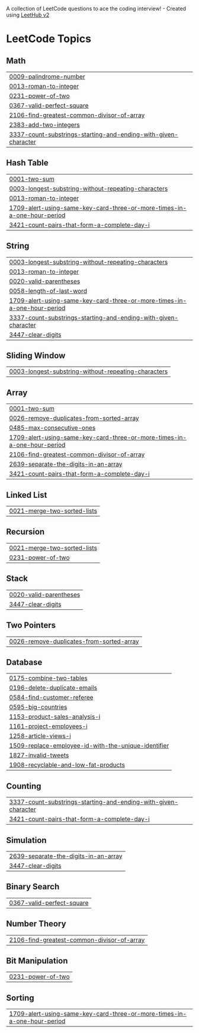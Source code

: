 A collection of LeetCode questions to ace the coding interview! - Created using [LeetHub v2](https://github.com/arunbhardwaj/LeetHub-2.0)
<!---LeetCode Topics Start-->
# LeetCode Topics
## Math
|  |
| ------- |
| [0009-palindrome-number](https://github.com/Ugurhandasdemir/LeetCode/tree/master/0009-palindrome-number) |
| [0013-roman-to-integer](https://github.com/Ugurhandasdemir/LeetCode/tree/master/0013-roman-to-integer) |
| [0231-power-of-two](https://github.com/Ugurhandasdemir/LeetCode/tree/master/0231-power-of-two) |
| [0367-valid-perfect-square](https://github.com/Ugurhandasdemir/LeetCode/tree/master/0367-valid-perfect-square) |
| [2106-find-greatest-common-divisor-of-array](https://github.com/Ugurhandasdemir/LeetCode/tree/master/2106-find-greatest-common-divisor-of-array) |
| [2383-add-two-integers](https://github.com/Ugurhandasdemir/LeetCode/tree/master/2383-add-two-integers) |
| [3337-count-substrings-starting-and-ending-with-given-character](https://github.com/Ugurhandasdemir/LeetCode/tree/master/3337-count-substrings-starting-and-ending-with-given-character) |
## Hash Table
|  |
| ------- |
| [0001-two-sum](https://github.com/Ugurhandasdemir/LeetCode/tree/master/0001-two-sum) |
| [0003-longest-substring-without-repeating-characters](https://github.com/Ugurhandasdemir/LeetCode/tree/master/0003-longest-substring-without-repeating-characters) |
| [0013-roman-to-integer](https://github.com/Ugurhandasdemir/LeetCode/tree/master/0013-roman-to-integer) |
| [1709-alert-using-same-key-card-three-or-more-times-in-a-one-hour-period](https://github.com/Ugurhandasdemir/LeetCode/tree/master/1709-alert-using-same-key-card-three-or-more-times-in-a-one-hour-period) |
| [3421-count-pairs-that-form-a-complete-day-i](https://github.com/Ugurhandasdemir/LeetCode/tree/master/3421-count-pairs-that-form-a-complete-day-i) |
## String
|  |
| ------- |
| [0003-longest-substring-without-repeating-characters](https://github.com/Ugurhandasdemir/LeetCode/tree/master/0003-longest-substring-without-repeating-characters) |
| [0013-roman-to-integer](https://github.com/Ugurhandasdemir/LeetCode/tree/master/0013-roman-to-integer) |
| [0020-valid-parentheses](https://github.com/Ugurhandasdemir/LeetCode/tree/master/0020-valid-parentheses) |
| [0058-length-of-last-word](https://github.com/Ugurhandasdemir/LeetCode/tree/master/0058-length-of-last-word) |
| [1709-alert-using-same-key-card-three-or-more-times-in-a-one-hour-period](https://github.com/Ugurhandasdemir/LeetCode/tree/master/1709-alert-using-same-key-card-three-or-more-times-in-a-one-hour-period) |
| [3337-count-substrings-starting-and-ending-with-given-character](https://github.com/Ugurhandasdemir/LeetCode/tree/master/3337-count-substrings-starting-and-ending-with-given-character) |
| [3447-clear-digits](https://github.com/Ugurhandasdemir/LeetCode/tree/master/3447-clear-digits) |
## Sliding Window
|  |
| ------- |
| [0003-longest-substring-without-repeating-characters](https://github.com/Ugurhandasdemir/LeetCode/tree/master/0003-longest-substring-without-repeating-characters) |
## Array
|  |
| ------- |
| [0001-two-sum](https://github.com/Ugurhandasdemir/LeetCode/tree/master/0001-two-sum) |
| [0026-remove-duplicates-from-sorted-array](https://github.com/Ugurhandasdemir/LeetCode/tree/master/0026-remove-duplicates-from-sorted-array) |
| [0485-max-consecutive-ones](https://github.com/Ugurhandasdemir/LeetCode/tree/master/0485-max-consecutive-ones) |
| [1709-alert-using-same-key-card-three-or-more-times-in-a-one-hour-period](https://github.com/Ugurhandasdemir/LeetCode/tree/master/1709-alert-using-same-key-card-three-or-more-times-in-a-one-hour-period) |
| [2106-find-greatest-common-divisor-of-array](https://github.com/Ugurhandasdemir/LeetCode/tree/master/2106-find-greatest-common-divisor-of-array) |
| [2639-separate-the-digits-in-an-array](https://github.com/Ugurhandasdemir/LeetCode/tree/master/2639-separate-the-digits-in-an-array) |
| [3421-count-pairs-that-form-a-complete-day-i](https://github.com/Ugurhandasdemir/LeetCode/tree/master/3421-count-pairs-that-form-a-complete-day-i) |
## Linked List
|  |
| ------- |
| [0021-merge-two-sorted-lists](https://github.com/Ugurhandasdemir/LeetCode/tree/master/0021-merge-two-sorted-lists) |
## Recursion
|  |
| ------- |
| [0021-merge-two-sorted-lists](https://github.com/Ugurhandasdemir/LeetCode/tree/master/0021-merge-two-sorted-lists) |
| [0231-power-of-two](https://github.com/Ugurhandasdemir/LeetCode/tree/master/0231-power-of-two) |
## Stack
|  |
| ------- |
| [0020-valid-parentheses](https://github.com/Ugurhandasdemir/LeetCode/tree/master/0020-valid-parentheses) |
| [3447-clear-digits](https://github.com/Ugurhandasdemir/LeetCode/tree/master/3447-clear-digits) |
## Two Pointers
|  |
| ------- |
| [0026-remove-duplicates-from-sorted-array](https://github.com/Ugurhandasdemir/LeetCode/tree/master/0026-remove-duplicates-from-sorted-array) |
## Database
|  |
| ------- |
| [0175-combine-two-tables](https://github.com/Ugurhandasdemir/LeetCode/tree/master/0175-combine-two-tables) |
| [0196-delete-duplicate-emails](https://github.com/Ugurhandasdemir/LeetCode/tree/master/0196-delete-duplicate-emails) |
| [0584-find-customer-referee](https://github.com/Ugurhandasdemir/LeetCode/tree/master/0584-find-customer-referee) |
| [0595-big-countries](https://github.com/Ugurhandasdemir/LeetCode/tree/master/0595-big-countries) |
| [1153-product-sales-analysis-i](https://github.com/Ugurhandasdemir/LeetCode/tree/master/1153-product-sales-analysis-i) |
| [1161-project-employees-i](https://github.com/Ugurhandasdemir/LeetCode/tree/master/1161-project-employees-i) |
| [1258-article-views-i](https://github.com/Ugurhandasdemir/LeetCode/tree/master/1258-article-views-i) |
| [1509-replace-employee-id-with-the-unique-identifier](https://github.com/Ugurhandasdemir/LeetCode/tree/master/1509-replace-employee-id-with-the-unique-identifier) |
| [1827-invalid-tweets](https://github.com/Ugurhandasdemir/LeetCode/tree/master/1827-invalid-tweets) |
| [1908-recyclable-and-low-fat-products](https://github.com/Ugurhandasdemir/LeetCode/tree/master/1908-recyclable-and-low-fat-products) |
## Counting
|  |
| ------- |
| [3337-count-substrings-starting-and-ending-with-given-character](https://github.com/Ugurhandasdemir/LeetCode/tree/master/3337-count-substrings-starting-and-ending-with-given-character) |
| [3421-count-pairs-that-form-a-complete-day-i](https://github.com/Ugurhandasdemir/LeetCode/tree/master/3421-count-pairs-that-form-a-complete-day-i) |
## Simulation
|  |
| ------- |
| [2639-separate-the-digits-in-an-array](https://github.com/Ugurhandasdemir/LeetCode/tree/master/2639-separate-the-digits-in-an-array) |
| [3447-clear-digits](https://github.com/Ugurhandasdemir/LeetCode/tree/master/3447-clear-digits) |
## Binary Search
|  |
| ------- |
| [0367-valid-perfect-square](https://github.com/Ugurhandasdemir/LeetCode/tree/master/0367-valid-perfect-square) |
## Number Theory
|  |
| ------- |
| [2106-find-greatest-common-divisor-of-array](https://github.com/Ugurhandasdemir/LeetCode/tree/master/2106-find-greatest-common-divisor-of-array) |
## Bit Manipulation
|  |
| ------- |
| [0231-power-of-two](https://github.com/Ugurhandasdemir/LeetCode/tree/master/0231-power-of-two) |
## Sorting
|  |
| ------- |
| [1709-alert-using-same-key-card-three-or-more-times-in-a-one-hour-period](https://github.com/Ugurhandasdemir/LeetCode/tree/master/1709-alert-using-same-key-card-three-or-more-times-in-a-one-hour-period) |
<!---LeetCode Topics End-->
